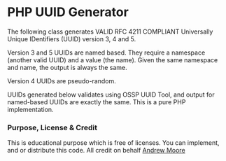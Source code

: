# PHP UUID Generator
The following class generates VALID RFC 4211 COMPLIANT Universally Unique IDentifiers (UUID) version 3, 4 and 5.

Version 3 and 5 UUIDs are named based. They require a namespace (another valid UUID) and a value (the name). Given the same namespace and name, the output is always the same.

Version 4 UUIDs are pseudo-random.

UUIDs generated below validates using OSSP UUID Tool, and output for named-based UUIDs are exactly the same. This is a pure PHP implementation.

### Purpose, License & Credit
This is educational purpose which is free of licenses. You can implement, and or distribute this code. All credit on behalf [Andrew Moore](https://www.php.net/manual/en/function.uniqid.php#94959)
